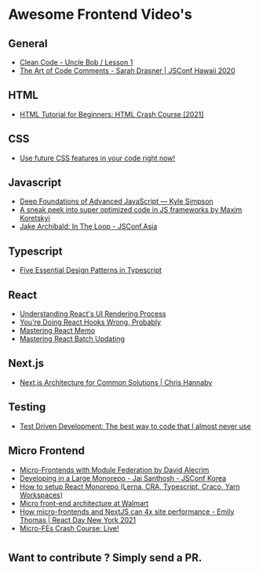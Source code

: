 # Awesome Frontend Video's

##  **General** 
* [Clean Code - Uncle Bob / Lesson 1](https://www.youtube.com/watch?v=7EmboKQH8lM&list=WL&index=18)
* [The Art of Code Comments - Sarah Drasner | JSConf Hawaii 2020](https://www.youtube.com/watch?v=yhF7OmuIILc&list=LL&index=5)

##  **HTML** 
* [HTML Tutorial for Beginners: HTML Crash Course [2021]](https://www.youtube.com/watch?v=qz0aGYrrlhU)

##  **CSS** 
* [Use future CSS features in your code right now!](https://www.youtube.com/watch?v=Ek1JP3BzbhY&list=WL&index=13)

##  **Javascript** 
* [Deep Foundations of Advanced JavaScript — Kyle Simpson](https://www.youtube.com/watch?v=HcW5-P2SNec&list=PL7TWHDHuOUJu2CF_iSCczuNZviKfsMx5T&index=1)
* [ A sneak peek into super optimized code in JS frameworks by Maxim Koretskyi](https://www.youtube.com/watch?v=_VHNTC67NR8&list=PL7TWHDHuOUJu2CF_iSCczuNZviKfsMx5T&index=3)
* [Jake Archibald: In The Loop - JSConf.Asia](https://www.youtube.com/watch?v=cCOL7MC4Pl0)

##  **Typescript** 
* [Five Essential Design Patterns in Typescript](https://www.youtube.com/watch?v=JBu2ZTPgiKI&list=WL&index=1)

##  **React** 
* [Understanding React's UI Rendering Process](https://www.youtube.com/watch?v=i793Qm6kv3U&list=WL&index=24)
* [You're Doing React Hooks Wrong, Probably](https://www.youtube.com/watch?v=56_OUG-0wgI)
* [Mastering React Memo](https://www.youtube.com/watch?v=DEPwA3mv_R8)
* [Mastering React Batch Updating](https://www.youtube.com/watch?v=MlDTHzK1vKI&list=LL&index=1)

## **Next.js**
* [Next.js Architecture for Common Solutions  | Chris Hannaby](https://www.youtube.com/watch?v=ZGAR8RdBdok)

## **Testing**
* [Test Driven Development: The best way to code that I almost never use](https://www.youtube.com/watch?v=EH9Suo_J4Ks)


##  **Micro Frontend** 
* [Micro-Frontends  with Module Federation by David Alecrim](https://www.youtube.com/watch?v=Vzp6QSc3SUY&list=WL&index=27)
* [Developing in a Large Monorepo - Jai Santhosh - JSConf Korea](https://www.youtube.com/watch?v=pTi0MQbD7No)
* [How to setup React Monorepo (Lerna, CRA, Typescript, Craco, Yarn Workspaces)](https://www.youtube.com/watch?v=zQUpNa1hZIA)
* [Micro front-end architecture at Walmart](https://www.youtube.com/watch?v=BcpDr0CcIxA)
* [How micro-frontends and NextJS can 4x site performance - Emily Thomas | React Day New York 2021](https://www.youtube.com/watch?v=AzZSQynKJVk)
* [Micro-FEs Crash Course: Live!](https://www.youtube.com/watch?v=RonRwypIVaw)

#
## Want to contribute ? Simply send a PR.